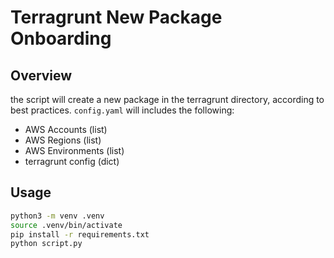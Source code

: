 # Terragrunt New Package Onboarding  

## Overview  
the script will create a new package in the terragrunt directory, according to best practices.
```config.yaml``` will includes the following:   

- AWS Accounts (list)   
- AWS Regions (list)   
- AWS Environments (list)   
- terragrunt config (dict)

## Usage  
```bash
python3 -m venv .venv
source .venv/bin/activate
pip install -r requirements.txt
python script.py
```
